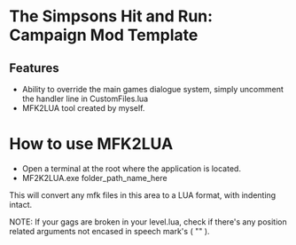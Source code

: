 # The Simpsons Hit and Run: Campaign Mod Template

## Features
- Ability to override the main games dialogue system, simply uncomment the handler line in CustomFiles.lua
- MFK2LUA tool created by myself.

# How to use MFK2LUA
- Open a terminal at the root where the application is located.
- MF2K2LUA.exe folder_path_name_here

This will convert any mfk files in this area to a LUA format, with indenting intact.

NOTE: If your gags are broken in your level.lua, check if there's any position related arguments not encased in speech mark's ( "" ).
